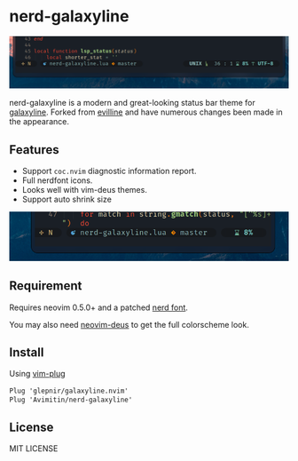 # nerd-galaxyline

![img](./image/nerd-galaxyline.png)

nerd-galaxyline is a modern and great-looking status bar theme for 
[galaxyline](https://github.com/glepnir/galaxyline.nvim). Forked from
[evilline](https://github.com/LoydAndrew/nvim/blob/main/evilline.lua)
and have numerous changes been made in the appearance.

## Features

- Support `coc.nvim` diagnostic information report.
- Full nerdfont icons.
- Looks well with vim-deus themes.
- Support auto shrink size

![img](./image/nerd-galaxyline-short.png)

## Requirement

Requires neovim 0.5.0+ and a patched
[nerd font](https://www.nerdfonts.com/).

You may also need [neovim-deus](https://github.com/Avimitin/neovim-deus)
to get the full colorscheme look.

## Install

Using [vim-plug]()

```
Plug 'glepnir/galaxyline.nvim'
Plug 'Avimitin/nerd-galaxyline'
```

## License

MIT LICENSE


